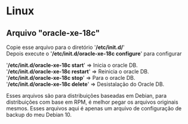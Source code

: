 <h1>Linux</h1>
<h2>Arquivo "oracle-xe-18c"</h2>
<p>Copie esse arquivo para o diretório '<b>/etc/init.d/</b>' <br>
Depois execute o '<b>/etc/init.d/oracle-xe-18c configure</b>' para configurar</p>
'<b>/etc/init.d/oracle-xe-18c start</b>' => Inicia o oracle DB. <br>
'<b>/etc/init.d/oracle-xe-18c restart</b>' => Reinicia o oracle DB. <br>
'<b>/etc/init.d/oracle-xe-18c stop</b>' => Para o oracle DB. <br>
'<b>/etc/init.d/oracle-xe-18c delete</b>' => Desistalação do Oracle DB. <br>
<p>Esses arquivos são para distribuições baseadas em Debian, para distribuições com base em RPM, é melhor pegar os arquivos originais mesmos. Esses arquivos aqui é apenas um arquivo de configuração de backup do meu Debian 10.</p>
